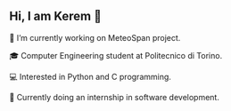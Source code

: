 ## Hi, I am Kerem 👋

🔭 I’m currently working on MeteoSpan project.

🎓 Computer Engineering student at Politecnico di Torino.

💻 Interested in Python and C programming.


🚀 Currently doing an internship in software development.

